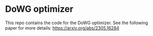 # DoWG optimizer

This repo contains the code for the DoWG optimizer. See the following paper for more details: https://arxiv.org/abs/2305.16284
